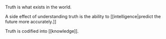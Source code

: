 
Truth is what exists in the world. 

A side effect of understanding truth is the ability to [[intelligence|predict the future more accurately.]]

Truth is codified into [[knowledge]].
